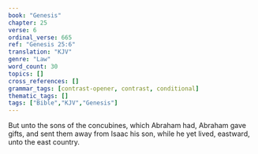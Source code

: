 ```yaml
---
book: "Genesis"
chapter: 25
verse: 6
ordinal_verse: 665
ref: "Genesis 25:6"
translation: "KJV"
genre: "Law"
word_count: 30
topics: []
cross_references: []
grammar_tags: [contrast-opener, contrast, conditional]
thematic_tags: []
tags: ["Bible","KJV","Genesis"]
---
```

But unto the sons of the concubines, which Abraham had, Abraham gave gifts, and sent them away from Isaac his son, while he yet lived, eastward, unto the east country.
